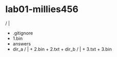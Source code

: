 # lab01-millies456
/ 
|
+ .gitignore
+ 1.bin
+ answers
+ dir_a /
        |
        + 2.bin
        + 2.txt
        + dir_b /
                | 
                + 3.txt
                + 3.bin

